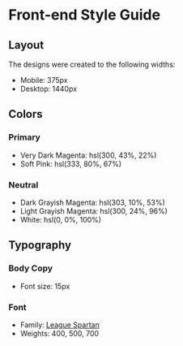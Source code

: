 # Front-end Style Guide

## Layout

The designs were created to the following widths:

- Mobile: 375px
- Desktop: 1440px

## Colors

### Primary

- Very Dark Magenta: hsl(300, 43%, 22%)
- Soft Pink: hsl(333, 80%, 67%)

### Neutral

- Dark Grayish Magenta: hsl(303, 10%, 53%)
- Light Grayish Magenta: hsl(300, 24%, 96%)
- White: hsl(0, 0%, 100%)

## Typography

### Body Copy

- Font size: 15px

### Font

- Family: [League Spartan](https://fonts.google.com/specimen/League+Spartan)
- Weights: 400, 500, 700
